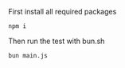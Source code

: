 First install all required packages
```
npm i
```

Then run the test with bun.sh
```
bun main.js
```
